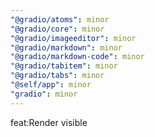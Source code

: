 ```yaml
---
"@gradio/atoms": minor
"@gradio/core": minor
"@gradio/imageeditor": minor
"@gradio/markdown": minor
"@gradio/markdown-code": minor
"@gradio/tabitem": minor
"@gradio/tabs": minor
"@self/app": minor
"gradio": minor
---
```


feat:Render visible
